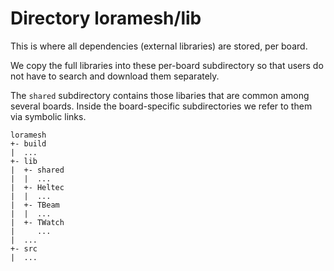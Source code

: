# Directory loramesh/lib

This is where all dependencies (external libraries) are stored, per
board.

We copy the full libraries into these per-board subdirectory so that
users do not have to search and download them separately.

The ```shared``` subdirectory contains those libaries that are
common among several boards. Inside the board-specific subdirectories
we refer to them via symbolic links.

```
loramesh
+- build
|  ...
+- lib
|  +- shared
|  |  ...
|  +- Heltec
|  |  ...
|  +- TBeam
|  |  ... 
|  +- TWatch
|     ...
|  ...
+- src
|  ...
```
